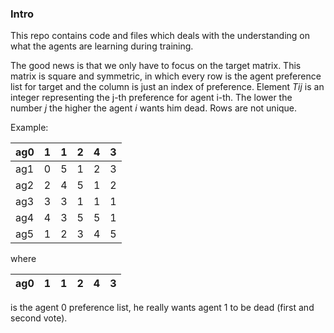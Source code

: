 
### Intro
This repo contains code and files which deals with the understanding on what the agents are learning during training.

The good news is that we only have to focus on the target matrix. 
This matrix is square and symmetric, in which every row is the agent preference list for target and the column is just an index of preference.
Element _Tij_ is an integer representing the j-th preference for agent i-th. The lower the number _j_ the higher the agent _i_ wants him dead.
Rows are not unique.

Example:

| ag0 	| 1 	| 1 	| 2 	| 4 	| 3 	|
|-----	|---	|---	|---	|---	|---	|
| ag1 	| 0 	| 5 	| 1 	| 2 	| 3 	|
| ag2 	| 2 	| 4 	| 5 	| 1 	| 2 	|
| ag3 	| 3 	| 3 	| 1 	| 1 	| 1 	|
| ag4 	| 4 	| 3 	| 5 	| 5 	| 1 	|
| ag5 	| 1 	| 2 	| 3 	| 4 	| 5 	|

where 

| ag0 	| 1 	| 1 	| 2 	| 4 	| 3 	|
|-----	|---	|---	|---	|---	|---	|

is the agent 0 preference list, he really wants agent 1 to be dead (first and second vote).


